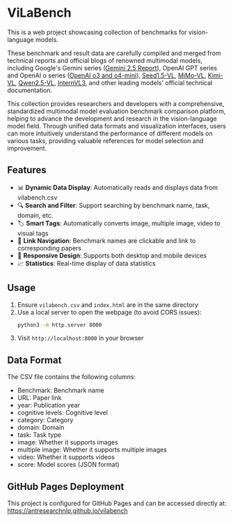 # ViLaBench

This is a web project showcasing collection of benchmarks for vision-language models.

These benchmark and result data are carefully compiled and merged from technical reports and official blogs of renowned multimodal models, including Google's Gemini series ([Gemini 2.5 Report](https://storage.googleapis.com/deepmind-media/gemini/gemini_v2_5_report.pdf)), OpenAI GPT series and OpenAI o series ([OpenAI o3 and o4-mini](https://openai.com/index/introducing-o3-and-o4-mini/)), [Seed1.5-VL](https://arxiv.org/pdf/2505.07062), [MiMo-VL](https://arxiv.org/pdf/2506.03569), [Kimi-VL](https://huggingface.co/moonshotai/Kimi-VL-A3B-Thinking-2506), [Qwen2.5-VL](https://arxiv.org/pdf/2502.13923), [InternVL3](https://arxiv.org/abs/2504.10479), and other leading models' official technical documentation.

This collection provides researchers and developers with a comprehensive, standardized multimodal model evaluation benchmark comparison platform, helping to advance the development and research in the vision-language model field. Through unified data formats and visualization interfaces, users can more intuitively understand the performance of different models on various tasks, providing valuable references for model selection and improvement.

## Features

- 📊 **Dynamic Data Display**: Automatically reads and displays data from vilabench.csv
- 🔍 **Search and Filter**: Support searching by benchmark name, task, domain, etc.
- 🏷️ **Smart Tags**: Automatically converts image, multiple image, video to visual tags
- 🔗 **Link Navigation**: Benchmark names are clickable and link to corresponding papers
- 📱 **Responsive Design**: Supports both desktop and mobile devices
- 📈 **Statistics**: Real-time display of data statistics

## Usage

1. Ensure `vilabench.csv` and `index.html` are in the same directory
2. Use a local server to open the webpage (to avoid CORS issues):
   ```bash
   python3 -m http.server 8000
   ```
3. Visit `http://localhost:8000` in your browser

## Data Format

The CSV file contains the following columns:
- Benchmark: Benchmark name
- URL: Paper link
- year: Publication year
- cognitive levels: Cognitive level
- category: Category
- domain: Domain
- task: Task type
- image: Whether it supports images
- multiple image: Whether it supports multiple images
- video: Whether it supports videos
- score: Model scores (JSON format)

## GitHub Pages Deployment

This project is configured for GitHub Pages and can be accessed directly at: https://antresearchnlp.github.io/vilabench
